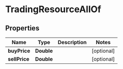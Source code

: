 

# TradingResourceAllOf

## Properties

Name | Type | Description | Notes
------------ | ------------- | ------------- | -------------
**buyPrice** | **Double** |  |  [optional]
**sellPrice** | **Double** |  |  [optional]



